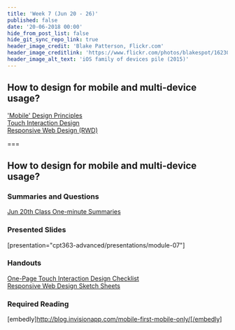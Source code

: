 ```yaml
---
title: 'Week 7 (Jun 20 - 26)'
published: false
date: '20-06-2018 00:00'
hide_from_post_list: false
hide_git_sync_repo_link: true
header_image_credit: 'Blake Patterson, Flickr.com'
header_image_creditlink: 'https://www.flickr.com/photos/blakespot/16230041026/'
header_image_alt_text: 'iOS family of devices pile (2015)'
---
```


## How to design for mobile and multi-device usage?
['Mobile' Design Principles](../../presentations/module-07#/module-07-4)  
[Touch Interaction Design](../../presentations/module-07#/module-07-4)  
[Responsive Web Design (RWD)](../../presentations/module-07#/module-07-4)  

===

## **How to design for mobile and multi-device usage?**

### Summaries and Questions  
[Jun 20th Class One-minute Summaries](https://canvas.sfu.ca/courses/38847/assignments/292817)

### Presented Slides  
[presentation="cpt363-advanced/presentations/module-07"]

### Handouts
[One-Page Touch Interaction Design Checklist](https://canvas.sfu.ca/courses/55288/files)  
[Responsive Web Design Sketch Sheets](http://jeremypalford.com/wp-content/uploads/2013/07/JPA-Responsive-Web-Design-Sketch-Sheets.zip)  

### Required Reading  
[embedly]http://blog.invisionapp.com/mobile-first-mobile-only/[/embedly]
